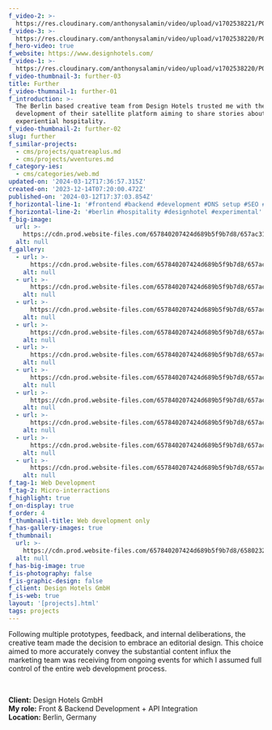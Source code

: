 ```yaml
---
f_video-2: >-
  https://res.cloudinary.com/anthonysalamin/video/upload/v1702538221/PORTFOLIO/further-02.mp4
f_video-3: >-
  https://res.cloudinary.com/anthonysalamin/video/upload/v1702538220/PORTFOLIO/further-03.mp4
f_hero-video: true
f_website: https://www.designhotels.com/
f_video-1: >-
  https://res.cloudinary.com/anthonysalamin/video/upload/v1702538220/PORTFOLIO/further-01.mp4
f_video-thumbnail-3: further-03
title: Further
f_video-thumnail-1: further-01
f_introduction: >-
  The Berlin based creative team from Design Hotels trusted me with the
  development of their satellite platform aiming to share stories about
  experiential hospitality.
f_video-thumbnail-2: further-02
slug: further
f_similar-projects:
  - cms/projects/quatreaplus.md
  - cms/projects/wventures.md
f_category-ies:
  - cms/categories/web.md
updated-on: '2024-03-12T17:36:57.315Z'
created-on: '2023-12-14T07:20:00.472Z'
published-on: '2024-03-12T17:37:03.854Z'
f_horizontal-line-1: '#frontend #backend #development #DNS setup #SEO #analytics setup'
f_horizontal-line-2: '#berlin #hospitality #designhotel #experimental'
f_big-image:
  url: >-
    https://cdn.prod.website-files.com/657840207424d689b5f9b7d8/657ac3128f52cc80dc97cb48_further-03.webp
  alt: null
f_gallery:
  - url: >-
      https://cdn.prod.website-files.com/657840207424d689b5f9b7d8/657ac3211feb143898cc7e92_further-01.webp
    alt: null
  - url: >-
      https://cdn.prod.website-files.com/657840207424d689b5f9b7d8/657ac3212b6814727d8e0de4_further-02.webp
    alt: null
  - url: >-
      https://cdn.prod.website-files.com/657840207424d689b5f9b7d8/657ac320ce42bd0bd7730c38_further-05.webp
    alt: null
  - url: >-
      https://cdn.prod.website-files.com/657840207424d689b5f9b7d8/657ac32016010f43a8c54942_further-06.webp
    alt: null
  - url: >-
      https://cdn.prod.website-files.com/657840207424d689b5f9b7d8/657ac31fa5ef8a71e4a8a096_further-07.webp
    alt: null
  - url: >-
      https://cdn.prod.website-files.com/657840207424d689b5f9b7d8/657ac31f68f7103e8c3ad2e9_further-08.webp
    alt: null
  - url: >-
      https://cdn.prod.website-files.com/657840207424d689b5f9b7d8/657ac3209d7ecad9cb310d49_further-09.webp
    alt: null
  - url: >-
      https://cdn.prod.website-files.com/657840207424d689b5f9b7d8/657ac31f52ed28112fff5eb1_further-11.webp
    alt: null
  - url: >-
      https://cdn.prod.website-files.com/657840207424d689b5f9b7d8/657ac31fc754f6c57411a154_further-12.webp
    alt: null
  - url: >-
      https://cdn.prod.website-files.com/657840207424d689b5f9b7d8/657ac31fcc146e421aff87ad_further-13.webp
    alt: null
f_tag-1: Web Development
f_tag-2: Micro-interractions
f_highlight: true
f_on-display: true
f_order: 4
f_thumbnail-title: Web development only
f_has-gallery-images: true
f_thumbnail:
  url: >-
    https://cdn.prod.website-files.com/657840207424d689b5f9b7d8/6580232fb353ea5201a2b2f0_thumbnail.webp
  alt: null
f_has-big-image: true
f_is-photography: false
f_is-graphic-design: false
f_client: Design Hotels GmbH
f_is-web: true
layout: '[projects].html'
tags: projects
---
```


Following multiple prototypes, feedback, and internal deliberations, the creative team made the decision to embrace an editorial design. This choice aimed to more accurately convey the substantial content influx the marketing team was receiving from ongoing events for which I assumed full control of the entire web development process.

‍

**Client:** Design Hotels GmbH  
**My role:** Front & Backend Development + API Integration  
**Location:** Berlin, Germany
